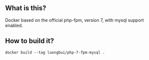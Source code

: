 ## What is this?

Docker based on the official php-fpm, version 7, with mysql support enabled.

## How to build it?

`docker build --tag luongbui/php-7-fpm-mysql .`

